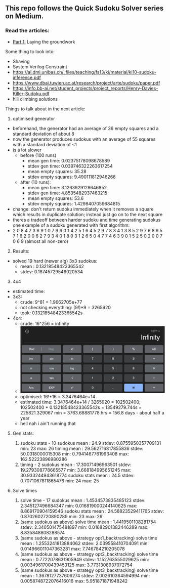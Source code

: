 ## This repo follows the Quick Sudoku Solver series on Medium.

### Read the articles:
- [Part 1:](https://medium.com/@spooky_man/quick-sudoku-solver-pt-1-eb9a748e3e7a) Laying the groundwork

Some thing to look into:
- Shaving
- System Verilog Constraint
- https://ai.dmi.unibas.ch/_files/teaching/fs13/ki/material/ki10-sudoku-inference.pdf
- https://www.dbai.tuwien.ac.at/research/project/arte/sudoku/paper.pdf
- https://info.bb-ai.net/student_projects/project_reports/Henry-Davies-Killer-Sudoku.pdf
- hill climbing solutions


Things to talk about in the next article:
1. optimised generator
  - beforehand, the generator had an average of 36 empty squares and a standard deviation of about 8
  - now the generator produces sudokus with an average of 55 squares with a standard deviation of <1
  - is a lot slower
    - before (100 runs)
      - mean gen time: 0.02375178098678589
      - stdev gen time: 0.039746322263617254
      - mean empty squares: 35.28
      - stdev empty squares: 9.490111812946266
    - after (10 runs):
      - mean gen time: 3.1263929128646852
      - stdev gen time: 4.8535482937463215
      - mean empty squares: 53.6
      - stdev empty squares: 1.4298407059684815
  - change: don't return sudoku  immediately when it removes a square which results in duplicate solution; instead just go on to the next square
  - theres a tradeoff between harder sudoku and time generating sudokus
  one example of a sudoku generated with first algorithm:
  - 2 0 8 4 7 3 6 9 1
    0 7 9 6 0 1 4 2 5
    1 6 4 5 2 9 7 8 3
    4 1 3 8 5 2 9 7 6
    8 9 5 7 1 6 2 0 0
    6 2 7 9 3 4 0 1 8
    9 3 1 2 6 5 0 4 7
    7 4 6 3 9 0 1 5 2
    5 0 2 0 0 7 0 6 9
    (almost all non-zero)
2. Results:
 - solved 19 hard (newer alg) 3x3 sudokus:
   - mean : 0.13218548423365542
   - stdev: 0.18745729546020534
3. 4x4
 - estimated time:
 - 3x3:
   - crude: 9^81 = 1.9662705e+77
   - not checking everything: (9!)*9 = 3265920
   - took: 0.13218548423365542s
 - 4x4:
   - crude: 16^256 = infinity
   - ![img.png](images/img.png)
   - optimised: 16!*16 = 3.3476464e+14
   - estimated time: 3.3476464e+14 / 3265920 = 102502400; 102502400 * 0.13218548423365542s = 13549279.744s = 225821.329067 min = 3763.68881778 hrs = 156.8 days - about half a year
   - hell nah i ain't running that
 
5. Gen stats:
    1. sudoku stats - 10 sudokus
        mean : 24.9
        stdev: 0.8755950357709131
        min: 23
        max: 26
    timing
        mean : 29.562716817855836
        stdev: 50.0318000015308
        min: 0.7941467761993408
        max: 162.52223896980286
   2. timing - 2 sudokus
      mean : 17.30071496963501
      stdev: 19.279308778665577
      min: 3.668184995651245
      max: 30.933244943618774
   sudoku stats
      mean : 24.5
      stdev: 0.7071067811865476
      min: 24
      max: 25

6. Solve times
   1. solve time - 17 sudokus
   mean : 1.4534573835485123
   stdev: 2.345127496684347
   min: 0.016819000244140625
   max: 8.869170904159546
   sudoku stats
      mean : 24.58823529411765
      stdev: 0.8702602720890289
      min: 23
      max: 26
   2. (same sudokus as above)
      solve time
      mean : 1.4419501108281754
      stdev: 2.340501475481897
      min: 0.01682901382446289
      max: 8.835848808288574
   3. (same sudokus as above - strategy opt1_backtracking)
      solve time
      mean : 1.2553241813884062
      stdev: 2.039558410704091
      min: 0.014966011047363281
      max: 7.746784210205078
   4. (same sudokus as above - strategy opt2_backtracking)
      solve time
      mean : 0.7722078631905949
      stdev: 1.152763555029625
      min: 0.0034961700439453125
      max: 3.7731308937072754
   5. (same sudokus as above - strategy opt3_backtracking)
      solve time
      mean : 1.3678127737606274
      stdev: 2.002610364594994
      min: 0.0058748722076416016
      max: 5.951871871948242
